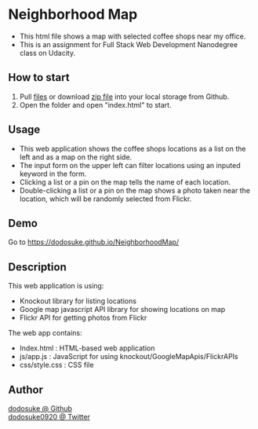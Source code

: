 # Neighborhood Map
* This html file shows a map with selected coffee shops near my office.
* This is an assignment for Full Stack Web Development Nanodegree class on Udacity.

## How to start
1. Pull [files](https://github.com/dodosuke/NeighborhoodMap.git) or download [zip file](https://github.com/dodosuke/NeighborhoodMap/archive/master.zip) into your local storage from Github.
2. Open the folder and open "index.html" to start.

## Usage
* This web application shows the coffee shops locations as a list on the left and as a map on the right side.
* The input form on the upper left can filter locations using an inputed keyword in the form.
* Clicking a list or a pin on the map tells the name of each location.
* Double-clicking a list or a pin on the map shows a photo taken near the location, which will be randomly selected from Flickr.

## Demo
Go to https://dodosuke.github.io/NeighborhoodMap/

## Description
This web application is using:
* Knockout library for listing locations
* Google map javascript API library for showing locations on map
* Flickr API for getting photos from Flickr

The web app contains:
* Index.html              : HTML-based web application
* js/app.js               : JavaScript for using knockout/GoogleMapApis/FlickrAPIs
* css/style.css           : CSS file

## Author
[dodosuke @ Github](https://github.com/dodosuke)  
[dodosuke0920 @ Twitter](https://twitter.com/dodosuke0920)
